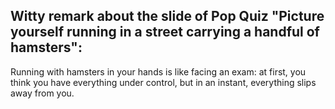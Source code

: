 ## Witty remark about the slide of Pop Quiz "Picture yourself running in a street carrying a handful of hamsters":

Running with hamsters in your hands is like facing an exam: at first, you think you have everything under control, but in an instant, everything slips away from you.
